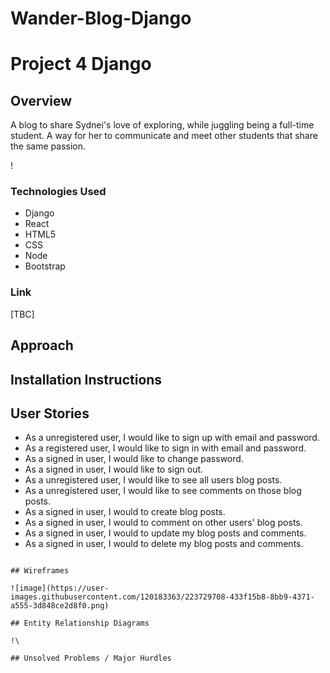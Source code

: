 # Wander-Blog-Django

# Project 4 Django

## Overview

A blog to share Sydnei's love of exploring, while juggling being a full-time student. A way for her to communicate and meet other students that share the same passion.

!





### Technologies Used

- Django
- React
- HTML5
- CSS
- Node
- Bootstrap


### Link

[TBC]

## Approach

## Installation Instructions

## User Stories

- As a unregistered user, I would like to sign up with email and password.
- As a registered user, I would like to sign in with email and password.
- As a signed in user, I would like to change password.
- As a signed in user, I would like to sign out.
- As a unregistered user, I would like to see all users blog posts.
- As a unregistered user, I would like to see comments on those blog posts.
- As a signed in user, I would to create blog posts.
- As a signed in user, I would to comment on other users' blog posts.
- As a signed in user, I would to update my blog posts and comments.
- As a signed in user, I would to delete my blog posts and comments.
```

## Wireframes

![image](https://user-images.githubusercontent.com/120183363/223729708-433f15b8-8bb9-4371-a555-3d848ce2d8f0.png)

## Entity Relationship Diagrams

!\

## Unsolved Problems / Major Hurdles
